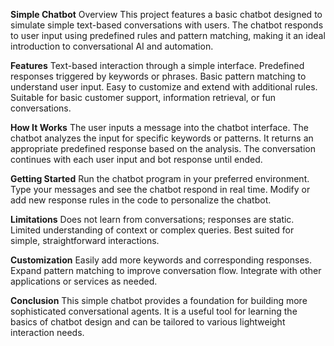 **Simple Chatbot**
Overview
This project features a basic chatbot designed to simulate simple text-based conversations with users. The chatbot responds to user input using predefined rules and pattern matching, making it an ideal introduction to conversational AI and automation.

**Features**
Text-based interaction through a simple interface.
Predefined responses triggered by keywords or phrases.
Basic pattern matching to understand user input.
Easy to customize and extend with additional rules.
Suitable for basic customer support, information retrieval, or fun conversations.

**How It Works**
The user inputs a message into the chatbot interface.
The chatbot analyzes the input for specific keywords or patterns.
It returns an appropriate predefined response based on the analysis.
The conversation continues with each user input and bot response until ended.

**Getting Started**
Run the chatbot program in your preferred environment.
Type your messages and see the chatbot respond in real time.
Modify or add new response rules in the code to personalize the chatbot.

**Limitations**
Does not learn from conversations; responses are static.
Limited understanding of context or complex queries.
Best suited for simple, straightforward interactions.

**Customization**
Easily add more keywords and corresponding responses.
Expand pattern matching to improve conversation flow.
Integrate with other applications or services as needed.

**Conclusion**
This simple chatbot provides a foundation for building more sophisticated conversational agents. It is a useful tool for learning the basics of chatbot design and can be tailored to various lightweight interaction needs.



